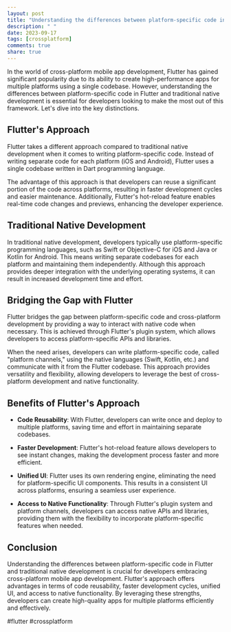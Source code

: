 ```yaml
---
layout: post
title: "Understanding the differences between platform-specific code in Flutter and traditional native development."
description: " "
date: 2023-09-17
tags: [crossplatform]
comments: true
share: true
---
```


In the world of cross-platform mobile app development, Flutter has gained significant popularity due to its ability to create high-performance apps for multiple platforms using a single codebase. However, understanding the differences between platform-specific code in Flutter and traditional native development is essential for developers looking to make the most out of this framework. Let's dive into the key distinctions.

## Flutter's Approach

Flutter takes a different approach compared to traditional native development when it comes to writing platform-specific code. Instead of writing separate code for each platform (iOS and Android), Flutter uses a single codebase written in Dart programming language.

The advantage of this approach is that developers can reuse a significant portion of the code across platforms, resulting in faster development cycles and easier maintenance. Additionally, Flutter's hot-reload feature enables real-time code changes and previews, enhancing the developer experience.

## Traditional Native Development

In traditional native development, developers typically use platform-specific programming languages, such as Swift or Objective-C for iOS and Java or Kotlin for Android. This means writing separate codebases for each platform and maintaining them independently. Although this approach provides deeper integration with the underlying operating systems, it can result in increased development time and effort.

## Bridging the Gap with Flutter

Flutter bridges the gap between platform-specific code and cross-platform development by providing a way to interact with native code when necessary. This is achieved through Flutter's plugin system, which allows developers to access platform-specific APIs and libraries.

When the need arises, developers can write platform-specific code, called "platform channels," using the native languages (Swift, Kotlin, etc.) and communicate with it from the Flutter codebase. This approach provides versatility and flexibility, allowing developers to leverage the best of cross-platform development and native functionality.

## Benefits of Flutter's Approach

- **Code Reusability**: With Flutter, developers can write once and deploy to multiple platforms, saving time and effort in maintaining separate codebases.

- **Faster Development**: Flutter's hot-reload feature allows developers to see instant changes, making the development process faster and more efficient.

- **Unified UI**: Flutter uses its own rendering engine, eliminating the need for platform-specific UI components. This results in a consistent UI across platforms, ensuring a seamless user experience.

- **Access to Native Functionality**: Through Flutter's plugin system and platform channels, developers can access native APIs and libraries, providing them with the flexibility to incorporate platform-specific features when needed.

## Conclusion

Understanding the differences between platform-specific code in Flutter and traditional native development is crucial for developers embracing cross-platform mobile app development. Flutter's approach offers advantages in terms of code reusability, faster development cycles, unified UI, and access to native functionality. By leveraging these strengths, developers can create high-quality apps for multiple platforms efficiently and effectively.

#flutter #crossplatform